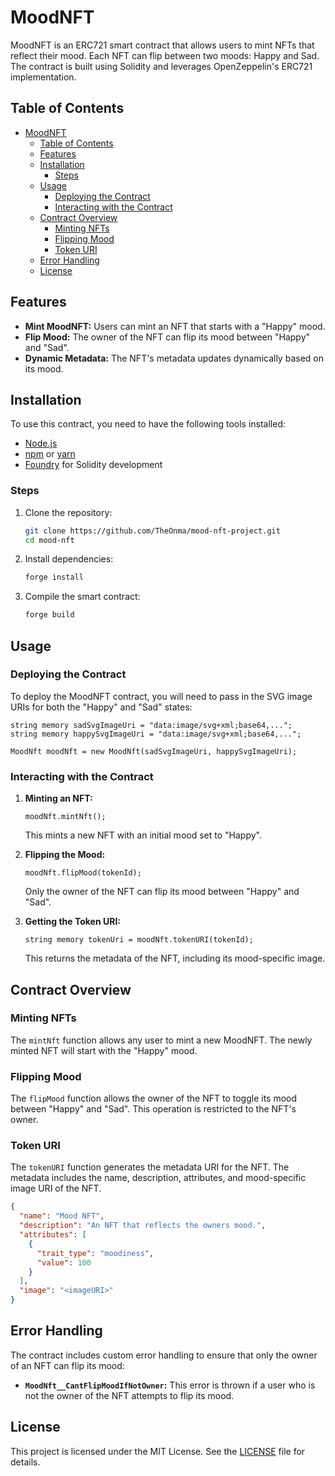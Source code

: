 # MoodNFT

MoodNFT is an ERC721 smart contract that allows users to mint NFTs that reflect their mood. Each NFT can flip between two moods: Happy and Sad. The contract is built using Solidity and leverages OpenZeppelin's ERC721 implementation.

## Table of Contents

- [MoodNFT](#moodnft)
  - [Table of Contents](#table-of-contents)
  - [Features](#features)
  - [Installation](#installation)
    - [Steps](#steps)
  - [Usage](#usage)
    - [Deploying the Contract](#deploying-the-contract)
    - [Interacting with the Contract](#interacting-with-the-contract)
  - [Contract Overview](#contract-overview)
    - [Minting NFTs](#minting-nfts)
    - [Flipping Mood](#flipping-mood)
    - [Token URI](#token-uri)
  - [Error Handling](#error-handling)
  - [License](#license)

## Features

- **Mint MoodNFT:** Users can mint an NFT that starts with a "Happy" mood.
- **Flip Mood:** The owner of the NFT can flip its mood between "Happy" and "Sad".
- **Dynamic Metadata:** The NFT's metadata updates dynamically based on its mood.

## Installation

To use this contract, you need to have the following tools installed:

- [Node.js](https://nodejs.org/)
- [npm](https://www.npmjs.com/) or [yarn](https://yarnpkg.com/)
- [Foundry](https://getfoundry.sh/) for Solidity development

### Steps

1. Clone the repository:
   ```bash
   git clone https://github.com/TheOnma/mood-nft-project.git
   cd mood-nft
   ```

2. Install dependencies:
   ```bash
   forge install
   ```

3. Compile the smart contract:
   ```bash
   forge build
   ```

## Usage

### Deploying the Contract

To deploy the MoodNFT contract, you will need to pass in the SVG image URIs for both the "Happy" and "Sad" states:

```solidity
string memory sadSvgImageUri = "data:image/svg+xml;base64,...";
string memory happySvgImageUri = "data:image/svg+xml;base64,...";

MoodNft moodNft = new MoodNft(sadSvgImageUri, happySvgImageUri);
```

### Interacting with the Contract

1. **Minting an NFT:**
   ```solidity
   moodNft.mintNft();
   ```

   This mints a new NFT with an initial mood set to "Happy".

2. **Flipping the Mood:**
   ```solidity
   moodNft.flipMood(tokenId);
   ```

   Only the owner of the NFT can flip its mood between "Happy" and "Sad".

3. **Getting the Token URI:**
   ```solidity
   string memory tokenUri = moodNft.tokenURI(tokenId);
   ```

   This returns the metadata of the NFT, including its mood-specific image.

## Contract Overview

### Minting NFTs

The `mintNft` function allows any user to mint a new MoodNFT. The newly minted NFT will start with the "Happy" mood.

### Flipping Mood

The `flipMood` function allows the owner of the NFT to toggle its mood between "Happy" and "Sad". This operation is restricted to the NFT's owner.

### Token URI

The `tokenURI` function generates the metadata URI for the NFT. The metadata includes the name, description, attributes, and mood-specific image URI of the NFT.

```json
{
  "name": "Mood NFT",
  "description": "An NFT that reflects the owners mood.",
  "attributes": [
    {
      "trait_type": "moodiness",
      "value": 100
    }
  ],
  "image": "<imageURI>"
}
```

## Error Handling

The contract includes custom error handling to ensure that only the owner of an NFT can flip its mood:

- **`MoodNft__CantFlipMoodIfNotOwner`:** This error is thrown if a user who is not the owner of the NFT attempts to flip its mood.

## License

This project is licensed under the MIT License. See the [LICENSE](LICENSE) file for details.
```